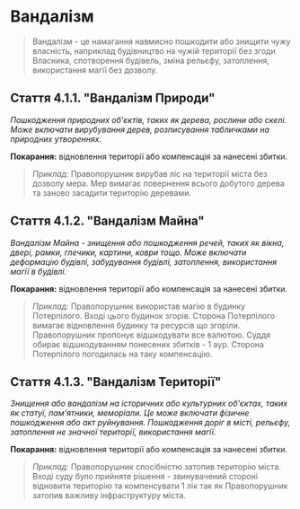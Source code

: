 # Вандалізм

>Вандалізм - це намагання навмисно пошкодити або знищити чужу власність, наприклад будівництво на чужій території без згоди Власника, спотворення будівель, зміна рельєфу, затоплення, використання магії без дозволу.

## Стаття 4.1.1. "Вандалізм Природи"
*Пошкодження природних об'єктів, таких як дерева, рослини або скелі. Може включати вирубування дерев, розписування табличками на природних утвореннях.*

**Покарання:** відновлення території або компенсація за нанесені збитки.

>_Приклад:_ Правопорушник вирубав ліс на території міста без дозволу мера. Мер вимагає повернення всього добутого дерева та заново засадити територію деревами.

## Стаття 4.1.2. "Вандалізм Майна"
*Вандалізм Майна - знищення або пошкодження речей, таких як вікна, двері, рамки, глечики, картини, коври тощо. Може включати деформацію будівлі, забудування будівлі, затоплення, використання магії в будівлі.*

**Покарання:** відновлення території або компенсація за нанесені збитки.

>_Приклад:_ Правопорушник використав магію в будинку Потерпілого. Вході цього будинок згорів. Сторона Потерпілого вимагає відновлення будинку та ресурсів що згоріли. Правопорушник пропонує відшкодувати все валютою. Суддя обирає відшкодуванням понесених збитків - 1 аур. Сторона Потерпілого погодилась на таку компенсацію.

## Стаття 4.1.3. "Вандалізм Території"
*Знищення або вандалізм на історичних або культурних об'єктах, таких як статуї, пам'ятники, меморіали. Це може включати фізичне пошкодження або акт руйнування. Пошкодження доріг в місті, рельєфу, затоплення не значної території, використання магії.*

**Покарання:** відновлення території або компенсація за нанесені збитки.

>_Приклад:_ Правопорушник спосібністю затопив територію міста. Вході суду було прийняте рішення - звинувачений стороні відновити територію та компенсувати 1 лік так як Правопорушник затопив важливу інфраструктуру міста. 